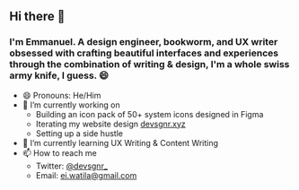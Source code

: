 ## **Hi there 👋**

### I'm Emmanuel. A design engineer, bookworm, and UX writer obsessed with crafting beautiful interfaces and experiences through the combination of writing & design, I'm a whole swiss army knife, I guess. 😄

- 😄 Pronouns: He/Him
- 🔭 I’m currently working on
  - Building an icon pack of 50+ system icons designed in Figma
  - Iterating my website design [devsgnr.xyz](https://devsgnr.xyz)
  - Setting up a side hustle
- 🌱 I’m currently learning UX Writing & Content Writing
- 📫 How to reach me
  - Twitter: [@devsgnr\_](https://twitter.com/devsgnr*)
  - Email: [ei.watila@gmail.com](mailto:ei.watila@gmail.com)

<!--
**devsgnr/devsgnr** is a ✨ _special_ ✨ repository because its `README.md` (this file) appears on your GitHub profile.
Here are some ideas to get you started:
- 👯 I’m looking to collaborate on ...
- 🤔 I’m looking for help with ...
- 💬 Ask me about ...
- 😄 Pronouns: ...
- ⚡ Fun fact: ...
  -->
